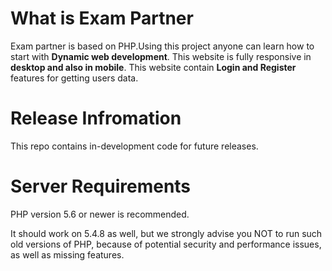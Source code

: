 What is Exam Partner
====================

Exam partner is based on PHP.Using this project anyone can learn how to start with <b>Dynamic web development</b>.
This website is fully responsive in <b>desktop and also in mobile</b>.
This website contain <b>Login and Register</b> features for getting users data.

Release Infromation
===================

This repo contains in-development code for future releases.

Server Requirements
===================

PHP version 5.6 or newer is recommended.

It should work on 5.4.8 as well, but we strongly advise you NOT to run such old versions of PHP, because of potential security and performance issues, as well as missing features.
